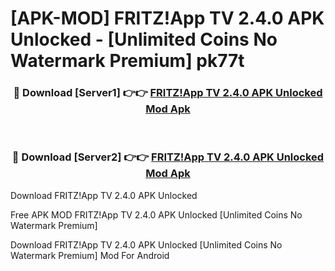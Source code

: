 # [APK-MOD] FRITZ!App TV 2.4.0 APK Unlocked - [Unlimited Coins No Watermark Premium] pk77t



<div align="center">
<h3>🔴 Download [Server1] 👉👉 <a href="https://momento.my/?title=FRITZ!App_TV_2.4.0_APK_Unlocked">FRITZ!App TV 2.4.0 APK Unlocked Mod Apk</a></h3><br>

<h3>🔴 Download [Server2] 👉👉 <a href="https://momento.my/?title=FRITZ!App_TV_2.4.0_APK_Unlocked">FRITZ!App TV 2.4.0 APK Unlocked Mod Apk</a></h3>
</div>



Download FRITZ!App TV 2.4.0 APK Unlocked 

Free APK MOD FRITZ!App TV 2.4.0 APK Unlocked [Unlimited Coins No Watermark Premium]

Download FRITZ!App TV 2.4.0 APK Unlocked [Unlimited Coins No Watermark Premium] Mod For Android
